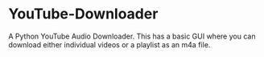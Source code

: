 # YouTube-Downloader
A Python YouTube Audio Downloader. This has a basic GUI where you can download either individual videos or a playlist as an m4a file.
